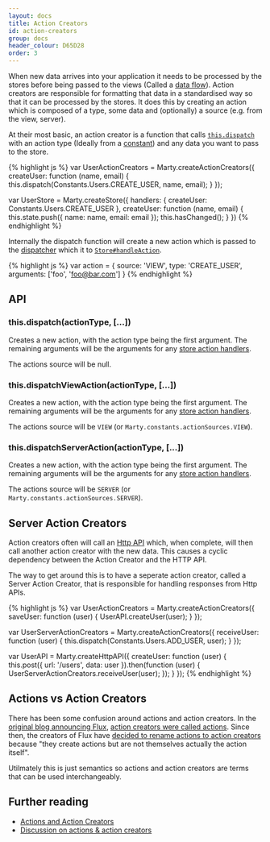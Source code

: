 ```yaml
---
layout: docs
title: Action Creators
id: action-creators
group: docs
header_colour: D65D28
order: 3
---
```



When new data arrives into your application it needs to be processed by the stores before being passed to the views (Called a [data flow](/docs/#data-flow)). Action creators are responsible for formatting that data in a standardised way so that it can be processed by the stores. It does this by creating an action which is composed of a type, some data and (optionally) a source (e.g. from the view, server).

At their most basic, an action creator is a function that calls [<code>this.dispatch</code>](#dispatch) with an action type (Ideally from a [constant](/docs/constants.html)) and any data you want to pass to the store.

{% highlight js %}
var UserActionCreators = Marty.createActionCreators({
  createUser: function (name, email) {
    this.dispatch(Constants.Users.CREATE_USER, name, email);
  }
});

var UserStore = Marty.createStore({
  handlers: {
    createUser: Constants.Users.CREATE_USER
  },
  createUser: function (name, email) {
    this.state.push({
      name: name,
      email: email
    });
    this.hasChanged();
  }
})
{% endhighlight %}

Internally the dispatch function will create a new action which is passed to the [dispatcher](/docs/dispatcher.html) which it to [<code>Store#handleAction</code>](/docs/stores.html#handAction).

{% highlight js %}
var action = {
  source: 'VIEW',
  type: 'CREATE_USER',
  arguments: ['foo', 'foo@bar.com']
}
{% endhighlight %}

<h2 id="api">API</h2>

<h3 id="dispatch">this.dispatch(actionType, [...])</h3>

Creates a new action, with the action type being the first argument. The remaining arguments will be the arguments for any [store action handlers](/docs/stores.html#handleAction).

The actions source will be null.

<h3 id="dispatchViewAction">this.dispatchViewAction(actionType, [...])</h3>

Creates a new action, with the action type being the first argument. The remaining arguments will be the arguments for any [store action handlers](/docs/stores.html#handleAction).

The actions source will be <code>VIEW</code> (or <code>Marty.constants.actionSources.VIEW</code>).

<h3 id="dispatchServerAction">this.dispatchServerAction(actionType, [...])</h3>

Creates a new action, with the action type being the first argument. The remaining arguments will be the arguments for any [store action handlers](/docs/stores.html#handleAction).

The actions source will be <code>SERVER</code> (or <code>Marty.constants.actionSources.SERVER</code>).

<h2 id="server-action-creators">Server Action Creators</h2>

Action creators often will call an [Http API](/docs/httpApi.html) which, when complete, will then call another action creator with the new data. This causes a cyclic dependency between the Action Creator and the HTTP API.

The way to get around this is to have a seperate action creator, called a Server Action Creator, that is responsible for handling responses from Http APIs.

{% highlight js %}
var UserActionCreators = Marty.createActionCreators({
  saveUser: function (user) {
    UserAPI.createUser(user);
  }
});

var UserServerActionCreators = Marty.createActionCreators({
  receiveUser: function (user) {
    this.dispatch(Constants.Users.ADD_USER, user);
  }
});

var UserAPI = Marty.createHttpAPI({
  createUser: function (user) {
    this.post({ url: '/users', data: user }).then(function (user) {
      UserServerActionCreators.receiveUser(user);
    });
  }
});
{% endhighlight %}


<h2 id="actions-vs-action-creators">Actions vs Action Creators</h2>

There has been some confusion around actions and action creators. In the [original blog announcing Flux](http://facebook.github.io/flux/docs/overview.html), [action creators were called actions](http://facebook.github.io/flux/docs/overview.html#actions). Since then, the creators of Flux have [decided to rename actions to action creators](https://groups.google.com/d/msg/reactjs/jBPHH4Q-8Sc/zwObiX9UT2EJ) because "they create actions but are not themselves actually the action itself".

Utilmately this is just semantics so actions and action creators are terms that can be used interchangeably.

<h2 id="further-reading">Further reading</h2>

* [Actions and Action Creators](http://facebook.github.io/react/blog/2014/07/30/flux-actions-and-the-dispatcher.html#actions-and-actioncreators)
* [Discussion on actions & action creators](https://groups.google.com/forum/#!topic/reactjs/jBPHH4Q-8Sc)